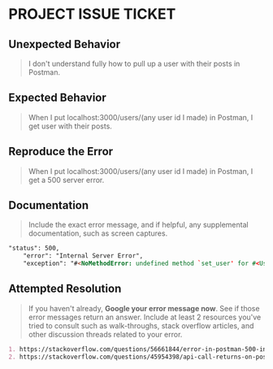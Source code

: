 # PROJECT ISSUE TICKET

## Unexpected Behavior

> I don't understand fully how to pull up a user with their posts in Postman.

## Expected Behavior

> When I put localhost:3000/users/(any user id I made) in Postman, I get user with their posts.

## Reproduce the Error

> When I put localhost:3000/users/(any user id I made) in Postman, I get a 500 server error.


## Documentation

> Include the exact error message, and if helpful, any supplemental documentation, such as screen captures.

```md
"status": 500,
    "error": "Internal Server Error",
    "exception": "#<NoMethodError: undefined method `set_user' for #<UsersController:0x00000000005ac8>\nDid you mean?  set_request!>",
```

## Attempted Resolution

> If you haven't already, **Google your error message now**. See if those error messages return an answer. Include at least 2 resources you've tried to consult such as walk-throughs, stack overflow articles, and other discussion threads related to your error.

```md
1. https://stackoverflow.com/questions/56661844/error-in-postman-500-internal-server-error-api
2. https://stackoverflow.com/questions/45954398/api-call-returns-on-postman-but-returns-a-500-internal-server-error-when-called
```